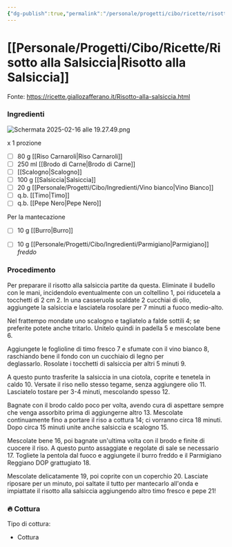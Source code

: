 ```yaml
---
{"dg-publish":true,"permalink":"/personale/progetti/cibo/ricette/risotto-alla-salsiccia/"}
---
```


# [[Personale/Progetti/Cibo/Ricette/Risotto alla Salsiccia\|Risotto alla Salsiccia]]

Fonte: https://ricette.giallozafferano.it/Risotto-alla-salsiccia.html


### Ingredienti

![Schermata 2025-02-16 alle 19.27.49.png](/img/user/Clippings/Allegati/Schermata%202025-02-16%20alle%2019.27.49.png)

x 1 prozione

- [ ] 80 g [[Riso Carnaroli\|Riso Carnaroli]]
- [ ] 250 ml [[Brodo di Carne\|Brodo di Carne]]
- [ ] [[Scalogno\|Scalogno]]
- [ ] 100 g [[Salsiccia\|Salsiccia]]
- [ ] 20 g [[Personale/Progetti/Cibo/Ingredienti/Vino bianco\|Vino Bianco]]
- [ ] q.b. [[Timo\|Timo]]
- [ ] q.b. [[Pepe Nero\|Pepe Nero]]

Per la mantecazione
- [ ] 10 g [[Burro\|Burro]]
- [ ] 10 g [[Personale/Progetti/Cibo/Ingredienti/Parmigiano\|Parmigiano]] *freddo*


### Procedimento

Per preparare il risotto alla salsiccia partite da questa. Eliminate il budello con le mani, incidendolo eventualmente con un coltellino 1, poi riducetela a tocchetti di 2 cm 2. In una casseruola scaldate 2 cucchiai di olio, aggiungete la salsiccia e lasciatela rosolare per 7 minuti a fuoco medio-alto.

Nel frattempo mondate uno scalogno e tagliatelo a falde sottili 4; se preferite potete anche tritarlo. Unitelo quindi in padella 5 e mescolate bene 6. 

Aggiungete le foglioline di timo fresco 7 e sfumate con il vino bianco 8, raschiando bene il fondo con un cucchiaio di legno per deglassarlo. Rosolate i tocchetti di salsiccia per altri 5 minuti 9. 

A questo punto trasferite la salsiccia in una ciotola, coprite e tenetela in caldo 10. Versate il riso nello stesso tegame, senza aggiungere olio 11. Lasciatelo tostare per 3-4 minuti, mescolando spesso 12.

Bagnate con il brodo caldo poco per volta, avendo cura di aspettare sempre che venga assorbito prima di aggiungerne altro 13. Mescolate continuamente fino a portare il riso a cottura 14; ci vorranno circa 18 minuti. Dopo circa 15 minuti unite anche salsiccia e scalogno 15.

Mescolate bene 16, poi bagnate un'ultima volta con il brodo e finite di cuocere il riso. A questo punto assaggiate e regolate di sale se necessario 17. Togliete la pentola dal fuoco e aggiungete il burro freddo e il Parmigiano Reggiano DOP grattugiato 18.

Mescolate delicatamente 19, poi coprite con un coperchio 20. Lasciate riposare per un minuto, poi saltate il tutto per mantecarlo all'onda e impiattate il risotto alla salsiccia aggiungendo altro timo fresco e pepe 21!
### 🔥 Cottura

Tipo di cottura:
- Cottura

